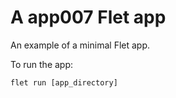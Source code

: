 # A app007 Flet app

An example of a minimal Flet app.

To run the app:

```
flet run [app_directory]
```